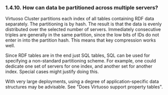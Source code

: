 <div>

<div>

<div>

<div>

### 1.4.10. How can data be partitioned across multiple servers?

</div>

</div>

</div>

Virtuoso Cluster partitions each index of all tables containing RDF data
separately. The partitioning is by hash. The result is that the data is
evenly distributed over the selected number of servers. Immediately
consecutive triples are generally in the same partition, since the low
bits of IDs do not enter in into the partition hash. This means that key
compression works well.

Since RDF tables are in the end just SQL tables, SQL can be used for
specifying a non-standard partitioning scheme. For example, one could
dedicate one set of servers for one index, and another set for another
index. Special cases might justify doing this.

With very large deployments, using a degree of application-specific data
structures may be advisable. See "Does Virtuoso support property
tables".

</div>
